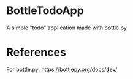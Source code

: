 # BottleTodoApp
A simple "todo" application made with bottle.py

# References
For bottle.py: https://bottlepy.org/docs/dev/
